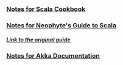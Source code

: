 
### [Notes for Scala Cookbook](https://github.com/GitHCoRradO/ScalaCookbookNotes/blob/master/Scala%20Cookbook%20Notes.md)

### [Notes for Neophyte's Guide to Scala](https://github.com/GitHCoRradO/Scala-Notes/blob/master/Neophyte's%20Guide%20to%20Scala%20Notes.md)

##### [Link to the original guide](https://danielwestheide.com/scala/neophytes.html)

### [Notes for Akka Documentation](https://github.com/GitHCoRradO/Scala-Notes/blob/master/Akka%20Documentation%20Notes.md)